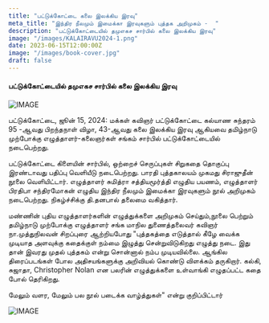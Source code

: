 ```yaml
---
title: "பட்டுக்கோட்டை கலை இலக்கிய இரவு"
meta_title: "இந்திர நீலமும் இமைக்கா இரவுகளும் புத்தக அறிமுகம் -  "
description: "பட்டுக்கோட்டையில் தமுஎகச சார்பில் கலை இலக்கிய இரவு"
image: "/images/KALAIRAVU2024-1.png"
date: 2023-06-15T12:00:00Z
image: "/images/book-cover.jpg"
draft: false
---
```

#### பட்டுக்கோட்டையில் தமுஎகச சார்பில் கலை இலக்கிய இரவு
![IMAGE](/images/gallery/FB_IMG_1755542612868.jpg)

பட்டுக்கோட்டை, ஜூன் 15, 2024: மக்கள் கவிஞர் பட்டுக்கோட்டை கல்யாண சுந்தரம் 95 -ஆவது பிறந்தநாள் விழா, 43-ஆவது கலை இலக்கிய இரவு ஆகியவை தமிழ்நாடு முற்போக்கு எழுத்தாளர்-கலைஞர்கள் சங்கம் சார்பில் பட்டுக்கோட்டையில் நடைபெற்றது.

பட்டுக்கோட்டை கிளையின் சார்பில், ஒற்றைச் செருப்புகள் சிறுகதை தொகுப்பு இரண்டாவது பதிப்பு வெளியீடு நடைபெற்றது. பாரதி புத்தகாலயம் முகமது சிராஜுதீன் நூலை வெளியிட்டார். எழுத்தாளர் சுமித்ரா சத்தியமூர்த்தி எழுதிய பயணம், எழுத்தாளர் பிரதிபா சந்திரமோகன் எழுதிய இந்திர நீலமும் இமைக்கா இரவுகளும் நூல் அறிமுகம் நடைபெற்றது. நிகழ்ச்சிக்கு தி.தனபால் தலைமை வகித்தார். 

மண்ணின் புதிய எழுத்தாளர்களின் எழுத்துக்களை அறிமுகம் செய்தும்,நூலை பெற்றும் தமிழ்நாடு முற்போக்கு எழுத்தாளர் சங்க மாநில துணைத்தலைவர் கவிஞர் நா.முத்துநிலவன் சிறப்புரை ஆற்றியபோது "புத்தகத்தை எடுத்தால் கீழே வைக்க முடியாத அளவுக்கு கதைக்குள் நம்மை இழுத்து சென்றுவிடுகிறது எழுத்து நடை. இது தான் இவரது முதல் புத்தகம் என்று சொன்னால் நம்ப முடியவில்லை. 
ஆங்கில திரைப்படங்கள் போல அதிசயங்களுக்கு அறிவியல் கொண்டு விளக்கம் தருகிறார். கல்கி, சுஜாதா, Christopher Nolan என பலரின் எழுத்துக்களை உள்வாங்கி எழுதப்பட்ட கதை போல் தெரிகிறது.

மேலும் வளர, மேலும் பல நூல் படைக்க வாழ்த்துகள்" என்று குறிப்பிட்டார்

![IMAGE](/images/KALAIRAVU2024-1.png)